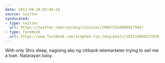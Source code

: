 ```yaml
---
date: 2012-04-28 03:04:24
source: twitter
syndicated:
- type: twitter
  url: https://twitter.com/roytang/statuses/196072343808917504/
- type: facebook
  url: https://www.facebook.com/stephen.roy.tang/posts/10151489422783912
---
```


With only 3hrs sleep, nagising ako ng citibank telemarketer trying to sell me a loan. Natarayan tuloy.